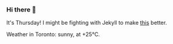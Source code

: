 ### Hi there :wave:

It's Thursday! I might be fighting with Jekyll to make [this](https://swissclubtoronto.ca) better.

Weather in Toronto: sunny, at +25°C.
